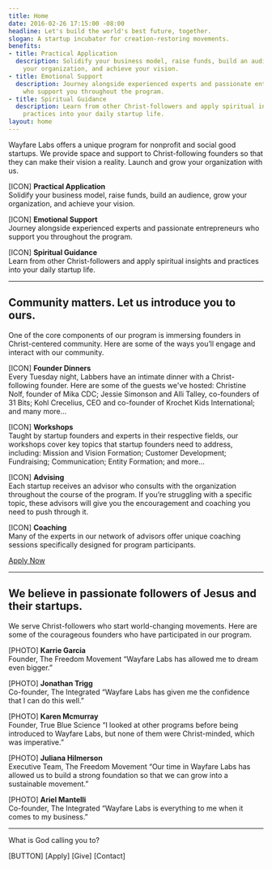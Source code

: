 ```yaml
---
title: Home
date: 2016-02-26 17:15:00 -08:00
headline: Let's build the world's best future, together.
slogan: A startup incubator for creation-restoring movements.
benefits:
- title: Practical Application
  description: Solidify your business model, raise funds, build an audience, grow
    your organization, and achieve your vision.
- title: Emotional Support
  description: Journey alongside experienced experts and passionate entrepreneurs
    who support you throughout the program.
- title: Spiritual Guidance
  description: Learn from other Christ-followers and apply spiritual insights and
    practices into your daily startup life.
layout: home
---
```


Wayfare Labs offers a unique program for nonprofit and social good startups. We provide space and support to Christ-following founders so that they can make their vision a reality. Launch and grow your organization with us.

\[ICON\]
**Practical Application**\
Solidify your business model, raise funds, build an audience, grow your organization, and achieve your vision.

\[ICON\]
**Emotional Support**\
Journey alongside experienced experts and passionate entrepreneurs who support you throughout the program.

\[ICON\]
**Spiritual Guidance**\
Learn from other Christ-followers and apply spiritual insights and practices into your daily startup life.

---

## Community matters. Let us introduce you to ours.

One of the core components of our program is immersing founders in Christ-centered community. Here are some of the ways you’ll engage and interact with our community.

\[ICON\]
**Founder Dinners**\
Every Tuesday night, Labbers have an intimate dinner with a Christ-following founder. Here are some of the guests we've hosted: Christine Nolf, founder of Mika CDC; Jessie Simonson and Alli Talley, co-founders of 31 Bits; Kohl Crecelius, CEO and co-founder of Krochet Kids International; and many more…

\[ICON\]
**Workshops**\
Taught by startup founders and experts in their respective fields, our workshops cover key topics that startup founders need to address, including:
Mission and Vision Formation; Customer Development; Fundraising; Communication; Entity Formation; and more…

\[ICON\]
**Advising**\
Each startup receives an advisor who consults with the organization throughout the course of the program. If you’re struggling with a specific topic, these advisors will give you the encouragement and coaching you need to push through it.

\[ICON\]
**Coaching**\
Many of the experts in our network of advisors offer unique coaching sessions specifically designed for program participants.

[Apply Now](/apply)

---

## We believe in passionate followers of Jesus and their startups.

We serve Christ-followers who start world-changing movements. Here are some of the courageous founders who have participated in our program.

\[PHOTO\]
**Karrie Garcia**\
Founder, The Freedom Movement
“Wayfare Labs has allowed me to dream even bigger.”

\[PHOTO\]
**Jonathan Trigg**\
Co-founder, The Integrated
“Wayfare Labs has given me the confidence that I can do this well.”

\[PHOTO\]
**Karen Mcmurray**\
Founder, True Blue Science
“I looked at other programs before being introduced to Wayfare Labs, but none of them were Christ-minded, which was imperative.”

\[PHOTO\]
**Juliana Hilmerson**\
Executive Team, The Freedom Movement
“Our time in Wayfare Labs has allowed us to build a strong foundation so that we can grow into a sustainable movement.”

\[PHOTO\]
**Ariel Mantelli**\
Co-founder, The Integrated
“Wayfare Labs is everything to me when it comes to my business.”

---

What is God calling you to?

\[BUTTON\]
\[Apply\] \[Give\] \[Contact\]